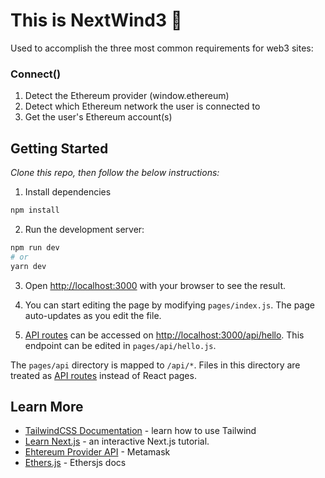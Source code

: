 # This is NextWind3 🚀

Used to accomplish the three most common requirements for web3 sites:

### Connect()

1. Detect the Ethereum provider (window.ethereum)
2. Detect which Ethereum network the user is connected to
3. Get the user's Ethereum account(s)

## Getting Started

_Clone this repo, then follow the below instructions:_

1. Install dependencies

```bash
npm install
```

2. Run the development server:

```bash
npm run dev
# or
yarn dev
```

3. Open [http://localhost:3000](http://localhost:3000) with your browser to see the result.

4. You can start editing the page by modifying `pages/index.js`. The page auto-updates as you edit the file.

5. [API routes](https://nextjs.org/docs/api-routes/introduction) can be accessed on [http://localhost:3000/api/hello](http://localhost:3000/api/hello). This endpoint can be edited in `pages/api/hello.js`.

The `pages/api` directory is mapped to `/api/*`. Files in this directory are treated as [API routes](https://nextjs.org/docs/api-routes/introduction) instead of React pages.

## Learn More

- [TailwindCSS Documentation](https://tailwindcss.com/docs/guides/nextjs) - learn how to use Tailwind
- [Learn Next.js](https://nextjs.org/learn) - an interactive Next.js tutorial.
- [Ehtereum Provider API](https://docs.metamask.io/guide/ethereum-provider.html#errors) - Metamask
- [Ethers.js](https://docs.ethers.io/) - Ethersjs docs
